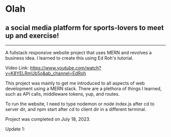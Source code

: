 # Olah 
## a social media platform for sports-lovers to meet up and exercise!
---

A fullstack responsive website project that uses MERN and revolves a business idea. I learned to create this using Ed Roh's tutorial.

Video Link: https://www.youtube.com/watch?v=K8YELRmUb5o&ab_channel=EdRoh

This project was mainly to get me introduced to all aspects of web development using a MERN stack. There are a plethora of things I learned, such as API calls, middleware tokens, yup, and routes.

To run the website, I need to type nodemon or node index.js after cd to server dir, and npm start after cd to client dir in a different terminal.

Project was completed on July 18, 2023.

Update 1: